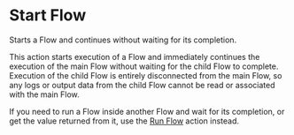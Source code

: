 # Start Flow

Starts a Flow and continues without waiting for its completion.  

This action starts execution of a Flow and immediately continues the execution of the main Flow without waiting for the child Flow to complete. Execution of the child Flow is entirely disconnected from the main Flow, so any logs or output data from the child Flow cannot be read or associated with the main Flow.

If you need to run a Flow inside another Flow and wait for its completion, or get the value returned from it, use the [Run Flow](run-flow.md) action instead.

